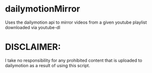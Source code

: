 # dailymotionMirror
Uses the dailymotion api to mirror videos from a given youtube playlist downloaded via youtube-dl

# DISCLAIMER:
I take no responsibility for any prohibited content that is uploaded to dailymotion as a result of using this script.
